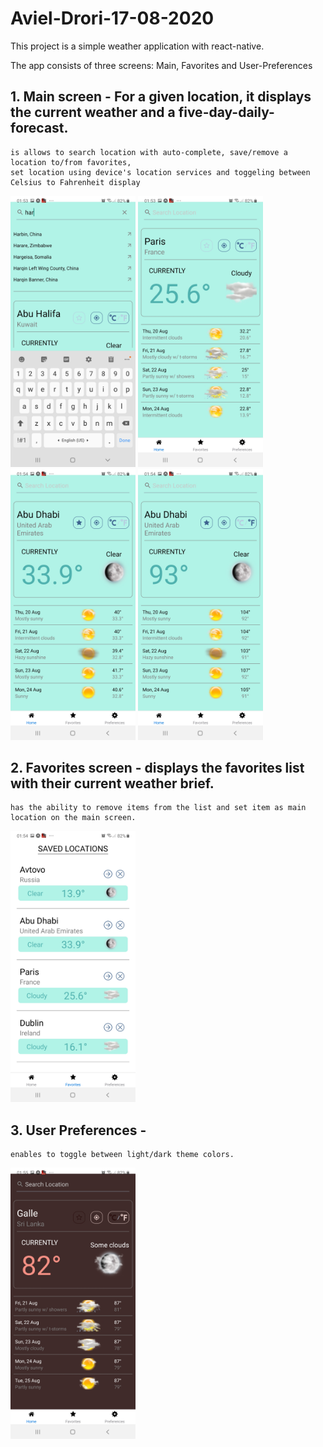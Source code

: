 # Aviel-Drori-17-08-2020

This project is a simple weather application with react-native.

The app consists of three screens: Main, Favorites and User-Preferences

## 1. Main screen - For a given location, it displays the current weather and a five-day-daily-forecast.
    is allows to search location with auto-complete, save/remove a location to/from favorites,
    set location using device's location services and toggeling between Celsius to Fahrenheit display
    
    
<img src="https://github.com/avieldr/Aviel-Drori-17-08-2020/blob/master/weatherMe/screenshots/Screenshot_20200821-015335_Expo.jpg" width="200"  />
<img src="https://github.com/avieldr/Aviel-Drori-17-08-2020/blob/master/weatherMe/screenshots/Screenshot_20200821-015349_Expo.jpg" width="200" nowrap />
<img src="https://github.com/avieldr/Aviel-Drori-17-08-2020/blob/master/weatherMe/screenshots/Screenshot_20200821-015435_Expo.jpg" width="200"  nowrap/>
<img src="https://github.com/avieldr/Aviel-Drori-17-08-2020/blob/master/weatherMe/screenshots/Screenshot_20200821-015440_Expo.jpg" width="200"  />

    
## 2. Favorites screen - displays the favorites list with their current weather brief. 
    has the ability to remove items from the list and set item as main location on the main screen.
    
    
<img src="https://github.com/avieldr/Aviel-Drori-17-08-2020/blob/master/weatherMe/screenshots/Screenshot_20200821-015413_Expo.jpg" width="200"  />

## 3. User Preferences - 
    enables to toggle between light/dark theme colors.
    
    
<img src="https://github.com/avieldr/Aviel-Drori-17-08-2020/blob/master/weatherMe/screenshots/Screenshot_20200821-015506_Expo.jpg" width="200"  />
